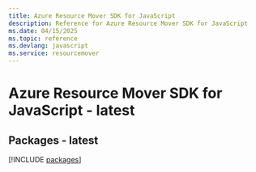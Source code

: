 ```yaml
---
title: Azure Resource Mover SDK for JavaScript
description: Reference for Azure Resource Mover SDK for JavaScript
ms.date: 04/15/2025
ms.topic: reference
ms.devlang: javascript
ms.service: resourcemover
---
```

# Azure Resource Mover SDK for JavaScript - latest
## Packages - latest
[!INCLUDE [packages](resource-mover-index.md)]